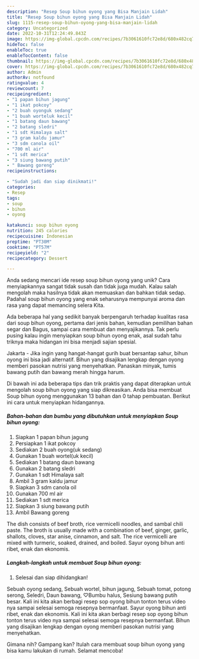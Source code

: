 ```yaml
---
description: "Resep Soup bihun oyong yang Bisa Manjain Lidah"
title: "Resep Soup bihun oyong yang Bisa Manjain Lidah"
slug: 1115-resep-soup-bihun-oyong-yang-bisa-manjain-lidah
category: Uncategorized
date: 2022-10-31T12:24:49.843Z
image: https://img-global.cpcdn.com/recipes/7b3061610fc72e8d/680x482cq70/soup-bihun-oyong-foto-resep-utama.jpg
hideToc: false
enableToc: true
enableTocContent: false
thumbnail: https://img-global.cpcdn.com/recipes/7b3061610fc72e8d/680x482cq70/soup-bihun-oyong-foto-resep-utama.jpg
cover: https://img-global.cpcdn.com/recipes/7b3061610fc72e8d/680x482cq70/soup-bihun-oyong-foto-resep-utama.jpg
author: Admin
authorAv: notfound
ratingvalue: 4
reviewcount: 7
recipeingredient:
- "1 papan bihun jagung"
- "1 ikat pokcoy"
- "2 buah oyonguk sedang"
- "1 buah worteluk kecil"
- "1 batang daun bawang"
- "2 batang sledri"
- "1 sdt Himalaya salt"
- "3 gram kaldu jamur"
- "3 sdm canola oil"
- "700 ml air"
- "1 sdt merica"
- "3 siung bawang putih"
- " Bawang goreng"
recipeinstructions:

- "Sudah jadi dan siap dinikmati!"
categories:
- Resep
tags:
- soup
- bihun
- oyong

katakunci: soup bihun oyong 
nutrition: 245 calories
recipecuisine: Indonesian
preptime: "PT30M"
cooktime: "PT57M"
recipeyield: "2"
recipecategory: Dessert

---
```





Anda sedang mencari ide resep soup bihun oyong yang unik? Cara menyiapkannya sangat tidak susah dan tidak juga mudah. Kalau salah mengolah maka hasilnya tidak akan memuaskan dan bahkan tidak sedap. Padahal soup bihun oyong yang enak seharusnya mempunyai aroma dan rasa yang dapat memancing selera Kita.





Ada beberapa hal yang sedikit banyak berpengaruh terhadap kualitas rasa dari soup bihun oyong, pertama dari jenis bahan, kemudian pemilihan bahan segar dan Bagus, sampai cara membuat dan menyajikannya. Tak perlu pusing kalau ingin menyiapkan soup bihun oyong enak,      asal sudah tahu triknya maka hidangan ini bisa menjadi sajian spesial.














Jakarta - Jika ingin yang hangat-hangat gurih buat bersantap sahur, bihun oyong ini bisa jadi alternatif. Bihun yang disajikan lengkap dengan oyong memberi pasokan nutrisi yang menyehatkan. Panaskan minyak, tumis bawang putih dan bawang merah hingga harum.






Di bawah ini ada beberapa tips dan trik praktis yang dapat diterapkan untuk mengolah soup bihun oyong yang siap dikreasikan. Anda bisa membuat Soup bihun oyong menggunakan 13 bahan dan 0 tahap pembuatan. Berikut ini cara untuk menyiapkan hidangannya.

<!--inarticleads1-->

##### Bahan-bahan dan bumbu yang dibutuhkan untuk menyiapkan Soup bihun oyong:

1. Siapkan 1 papan bihun jagung
1. Persiapkan 1 ikat pokcoy
1. Sediakan 2 buah oyong(uk sedang)
1. Gunakan 1 buah wortel(uk kecil)
1. Sediakan 1 batang daun bawang
1. Gunakan 2 batang sledri
1. Gunakan 1 sdt Himalaya salt
1. Ambil 3 gram kaldu jamur
1. Siapkan 3 sdm canola oil
1. Gunakan 700 ml air
1. Sediakan 1 sdt merica
1. Siapkan 3 siung bawang putih
1. Ambil  Bawang goreng


The dish consists of beef broth, rice vermicelli noodles, and sambal chili paste. The broth is usually made with a combination of beef, ginger, garlic, shallots, cloves, star anise, cinnamon, and salt. The rice vermicelli are mixed with turmeric, soaked, drained, and boiled. Sayur oyong bihun anti ribet, enak dan ekonomis. 

<!--inarticleads2-->

##### Langkah-langkah untuk membuat Soup bihun oyong:


1. Selesai dan siap dihidangkan!

Sebuah oyong sedang, Sebuah wortel, bihun jagung, Sebuah tomat, potong serong, Seledri, Daun bawang, ♡Bumbu halus, Sesiung bawang putih besar. Kali ini kita akan berbagi resep sop oyong bihun tonton terus video nya sampai selesai semoga resepnya bermanfaat. Sayur oyong bihun anti ribet, enak dan ekonomis. Kali ini kita akan berbagi resep sop oyong bihun tonton terus video nya sampai selesai semoga resepnya bermanfaat. Bihun yang disajikan lengkap dengan oyong memberi pasokan nutrisi yang menyehatkan. 

Gimana nih? Gampang kan? Itulah cara membuat soup bihun oyong yang bisa kamu lakukan di rumah. Selamat mencoba!
